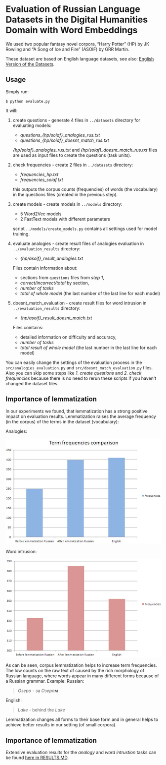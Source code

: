 
# Evaluation of Russian Language Datasets in the Digital Humanities Domain with Word Embeddings

We used two popular fantasy novel corpora, “Harry Potter” (HP) by JK Rowling and “A Song of Ice and Fire” (ASOIF) by GRR Martin.

These dataset are based on English language datasets, see also: [English Version of the Datasets](https://github.com/gwohlgen/digitalhumanities_dataset_and_eval).


## Usage 

Simply run:
```
$ python evaluate.py
```
It will:

 1. create questions - generate 4 files in ```../datasets```  directory for evaluating models:
	 - *questions_{hp/soiaf}_analogies_rus.txt* 
	 -  *questions_{hp/soiaf}_doesnt_match_rus.txt*
	
	*{hp/soiaf}_analogies_rus.txt* and *{hp/soiaf}_doesnt_match_rus.txt* files are used as input files to create the questions (task units).

 2. check frequencies - create 2 files in ```../datasets```  directory: 
	 - *frequencies_hp.txt*
	 - *frequencies_soiaf.txt* 
	  
	this outputs the corpus counts (frequencies) of words (the vocabulary) in the questions files (created in the previous step).

 3. create models - create models in  ```../models```  directory: 
	 - 5 Word2Vec models
	 - 2 FastText models with different parameters

	script ```../models/create_models.py``` contains all settings used for model training.
	
 4. evaluate analogies - create result files of analogies evaluation in  ```../evaluation_results```  directory: 
	 -	*{hp/asoif}_result_analogies.txt*

	Files contain information about:
	- sections from ```questions``` files from *step 1*,
	-  *correct/incorrect/total* by section, 
	- *number of tasks* 
	-  *total of whole model* (the last number of the last line for each model)

 5. doesnt_match_evaluation - create result files for word intrusion in  ```../evaluation_results```  directory: 
	 -	*{hp/asoif}_result_doesnt_match.txt*

	Files cointains:
	- detailed information on difficulty and accuracy,
	- *number of tasks* 
	-  *total result of whole model* (the last number in the last line for each model)

You can easily change the settings of the evaluation process in the ```src/analogies_evaluation.py``` and ```src/doesnt_match_evaluation.py``` files.
Also you can skip some steps like *1. create questions* and  *2. check frequencies* because there is no need to rerun these scripts if you haven't changed the dataset files.

## Importance of lemmatization

In our experiments we found, that lemmatization has a strong positive impact on evaluation results. Lemmatization raises the average frequency (in the corpus) of the terms 
in the dataset (vocabulary):

Analogies:

![Check frequencies comparison](https://github.com/DenisRomashov/nlp2018_hp_asoif_rus/blob/master/md_sources/check_frequencies_comparison.png)

Word intrusion:

![Check frequencies comparison](https://github.com/DenisRomashov/nlp2018_hp_asoif_rus/blob/master/md_sources/check_frequencies_comparison_doesnt_match_.png)

As can be seen, corpus lemmatization helps to increase term frequencies. The low counts on the raw text of caused by the rich morphology of Russian language, where words appear in many different forms because of a Russian grammar. Example:
Russian:
> *Озеро* - за *Озеро***м**

English:

> *Lake* - behind the *Lake*

Lemmatization changes all forms to their base form and in general helps to achieve better results in our setting (of small corpora).

## Importance of lemmatization

Extensive evaluation results for the *analogy* and *word intrustion* tasks can be found [here in RESULTS.MD](RESULTS.md).


